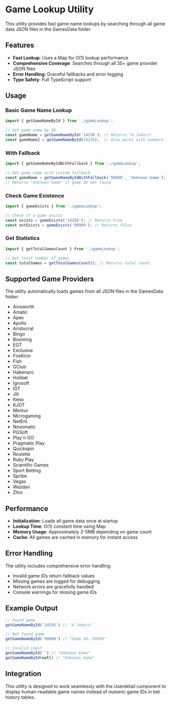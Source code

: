# Game Lookup Utility

This utility provides fast game name lookups by searching through all game data JSON files in the GamesData folder.

## Features

- **Fast Lookup**: Uses a Map for O(1) lookup performance
- **Comprehensive Coverage**: Searches through all 35+ game provider JSON files
- **Error Handling**: Graceful fallbacks and error logging
- **Type Safety**: Full TypeScript support

## Usage

### Basic Game Name Lookup

```typescript
import { getGameNameById } from './gameLookup';

// Get game name by ID
const gameName = getGameNameById('14156'); // Returns "6 Jokers"
const gameName2 = getGameNameById(14156);  // Also works with numbers
```

### With Fallback

```typescript
import { getGameNameByIdWithFallback } from './gameLookup';

// Get game name with custom fallback
const gameName = getGameNameByIdWithFallback('99999', 'Unknown Game');
// Returns "Unknown Game" if game ID not found
```

### Check Game Existence

```typescript
import { gameExists } from './gameLookup';

// Check if a game exists
const exists = gameExists('14156'); // Returns true
const notExists = gameExists('99999'); // Returns false
```

### Get Statistics

```typescript
import { getTotalGamesCount } from './gameLookup';

// Get total number of games
const totalGames = getTotalGamesCount(); // Returns total count
```

## Supported Game Providers

The utility automatically loads games from all JSON files in the GamesData folder:

- Ainsworth
- Amatic
- Apex
- Apollo
- Aristocrat
- Bingo
- Booming
- EGT
- Exclusive
- FireKirin
- Fish
- GClub
- Habenaro
- Holibet
- Igrosoft
- IGT
- Jili
- Keno
- KJOT
- Merkur
- Microgaming
- NetEnt
- Novomatic
- PGSoft
- Play'n GO
- Pragmatic Play
- Quickspin
- Roulette
- Ruby Play
- Scientific Games
- Sport Betting
- Spribe
- Vegas
- Wazdan
- Zitro

## Performance

- **Initialization**: Loads all game data once at startup
- **Lookup Time**: O(1) constant time using Map
- **Memory Usage**: Approximately 2-5MB depending on game count
- **Cache**: All games are cached in memory for instant access

## Error Handling

The utility includes comprehensive error handling:

- Invalid game IDs return fallback values
- Missing games are logged for debugging
- Network errors are gracefully handled
- Console warnings for missing game IDs

## Example Output

```typescript
// Found game
getGameNameById('14156') // "6 Jokers"

// Not found game
getGameNameById('99999') // "Game ID: 99999"

// Invalid input
getGameNameById('') // "Unknown Game"
getGameNameById(null) // "Unknown Game"
```

## Integration

This utility is designed to work seamlessly with the Userdetail component to display human-readable game names instead of numeric game IDs in bet history tables.
